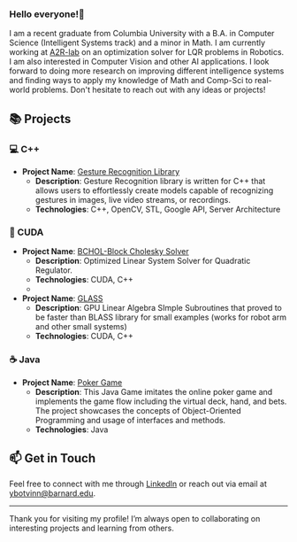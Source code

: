 ### Hello everyone!👋

I am a recent graduate from Columbia University with a B.A. in Computer Science (Intelligent Systems track) and a minor in Math. I am currently working at [A2R-lab](https://a2r-lab.org/) on an optimization solver for LQR problems in Robotics. I am also interested in Computer Vision and other AI applications. I look forward to doing more research on improving different intelligence systems and finding ways to apply my knowledge of Math and Comp-Sci to real-world problems. Don't hesitate to reach out with any ideas or projects!


## 📚 Projects

### 💻 C++
- **Project Name**: [Gesture Recognition Library]((https://github.com/yb2462/Gesture-Recognition))
  - **Description**: Gesture Recognition library is written for C++ that allows users to effortlessly create models capable of recognizing gestures in images, live video streams, or recordings. 
  - **Technologies**: C++, OpenCV, STL, Google API, Server Architecture
  
### 🚀 CUDA
- **Project Name**: [BCHOL-Block Cholesky Solver](https://github.com/A2R-Lab/BCHOL)
  - **Description**: Optimized Linear System Solver for Quadratic Regulator.
  - **Technologies**: CUDA, C++
  - 
- **Project Name**: [GLASS](https://github.com/A2R-Lab/GLASS)
  - **Description**: GPU Linear Algebra SImple Subroutines that proved to be faster than BLASS library for small examples (works for robot arm and other small systems)
  - **Technologies**: CUDA, C++

### ☕ Java
- **Project Name**: [Poker Game](https://github.com/yb2462/PokerGame)
  - **Description**: This Java Game imitates the online poker game and implements the game flow including the virtual deck, hand, and bets. The project showcases the concepts of Object-Oriented Programming and usage of interfaces and methods.
  - **Technologies**: Java



## 📫 Get in Touch
Feel free to connect with me through [LinkedIn](https://www.linkedin.com/in/yana-botvinnik-4a0327213/) or reach out via email at [ybotvinn@barnard.edu](mailto:ybotvinn@barnard.edu).

---

Thank you for visiting my profile! I’m always open to collaborating on interesting projects and learning from others.

<!--

## 🛠️ Current Skills I'm Acquiring
- **AWS**: Learning how to leverage Amazon Web Services for cloud computing solutions.
- **Azure**: Gaining knowledge in Microsoft Azure for building and managing applications.
- **LLM Chatbot**: Exploring the development of large language model chatbots and their applications.

**yb2462/yb2462** is a ✨ _special_ ✨ repository because its `README.md` (this file) appears on your GitHub profile.
### 🐍 Python
- **Project Name**: [Project Title](link-to-your-project)
  - **Description**: Briefly describe what this project does and the technologies used.
  - **Technologies**: Python, NumPy, Pandas
Here are some ideas to get you started:

- 🔭 I’m currently working on ...
- 🌱 I’m currently learning ...
- 👯 I’m looking to collaborate on ...
- 🤔 I’m looking for help with ...
- 💬 Ask me about ...
- 📫 How to reach me: ...
- 😄 Pronouns: ...
- ⚡ Fun fact: ...
-->
